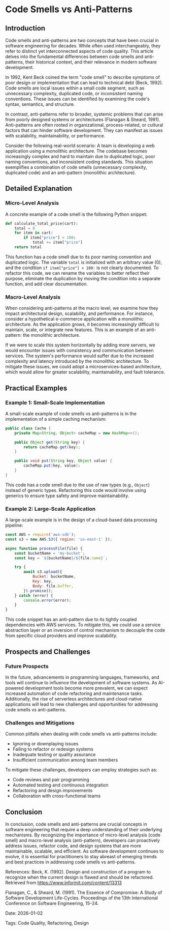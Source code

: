 # Code Smells vs Anti-Patterns
## Introduction
Code smells and anti-patterns are two concepts that have been crucial in software engineering for decades. While often used interchangeably, they refer to distinct yet interconnected aspects of code quality. This article delves into the fundamental differences between code smells and anti-patterns, their historical context, and their relevance in modern software development.

In 1992, Kent Beck coined the term "code smell" to describe symptoms of poor design or implementation that can lead to technical debt (Beck, 1992). Code smells are local issues within a small code segment, such as unnecessary complexity, duplicated code, or inconsistent naming conventions. These issues can be identified by examining the code's syntax, semantics, and structure.

In contrast, anti-patterns refer to broader, systemic problems that can arise from poorly designed systems or architectures (Flanagan & Sheard, 1991). Anti-patterns are often rooted in organizational, process-related, or cultural factors that can hinder software development. They can manifest as issues with scalability, maintainability, or performance.

Consider the following real-world scenario: A team is developing a web application using a monolithic architecture. The codebase becomes increasingly complex and hard to maintain due to duplicated logic, poor naming conventions, and inconsistent coding standards. This situation exemplifies a combination of code smells (unnecessary complexity, duplicated code) and an anti-pattern (monolithic architecture).

## Detailed Explanation
### Micro-Level Analysis

A concrete example of a code smell is the following Python snippet:
```python
def calculate_total_price(cart):
    total = 0
    for item in cart:
        if item["price"] > 100:
            total += item["price"]
    return total
```
This function has a code smell due to its poor naming convention and duplicated logic. The variable `total` is initialized with an arbitrary value (0), and the condition `if item["price"] > 100:` is not clearly documented. To refactor this code, we can rename the variables to better reflect their purpose, eliminate the duplication by moving the condition into a separate function, and add clear documentation.

### Macro-Level Analysis

When considering anti-patterns at the macro level, we examine how they impact architectural design, scalability, and performance. For instance, consider a hypothetical e-commerce application with a monolithic architecture. As the application grows, it becomes increasingly difficult to maintain, scale, or integrate new features. This is an example of an anti-pattern: the monolithic architecture.

If we were to scale this system horizontally by adding more servers, we would encounter issues with consistency and communication between services. The system's performance would suffer due to the increased complexity and latency introduced by the monolithic architecture. To mitigate these issues, we could adopt a microservices-based architecture, which would allow for greater scalability, maintainability, and fault tolerance.

## Practical Examples
### Example 1: Small-Scale Implementation

A small-scale example of code smells vs anti-patterns is in the implementation of a simple caching mechanism:
```java
public class Cache {
    private Map<String, Object> cacheMap = new HashMap<>();

    public Object get(String key) {
        return cacheMap.get(key);
    }

    public void put(String key, Object value) {
        cacheMap.put(key, value);
    }
}
```
This code has a code smell due to the use of raw types (e.g., `Object`) instead of generic types. Refactoring this code would involve using generics to ensure type safety and improve maintainability.

### Example 2: Large-Scale Application

A large-scale example is in the design of a cloud-based data processing pipeline:
```javascript
const AWS = require('aws-sdk');
const s3 = new AWS.S3({ region: 'us-east-1' });

async function processFile(file) {
    const bucketName = 'my-bucket';
    const key = `${bucketName}/${file.name}`;

    try {
        await s3.upload({
            Bucket: bucketName,
            Key: key,
            Body: file.buffer,
        }).promise();
    } catch (error) {
        console.error(error);
    }
}
```
This code snippet has an anti-pattern due to its tightly coupled dependencies with AWS services. To mitigate this, we could use a service abstraction layer or an inversion of control mechanism to decouple the code from specific cloud providers and improve scalability.

## Prospects and Challenges
### Future Prospects

In the future, advancements in programming languages, frameworks, and tools will continue to influence the development of software systems. As AI-powered development tools become more prevalent, we can expect increased automation of code refactoring and maintenance tasks. Additionally, the rise of serverless architectures and cloud-native applications will lead to new challenges and opportunities for addressing code smells vs anti-patterns.

### Challenges and Mitigations

Common pitfalls when dealing with code smells vs anti-patterns include:

* Ignoring or downplaying issues
* Failing to refactor or redesign systems
* Inadequate testing or quality assurance
* Insufficient communication among team members

To mitigate these challenges, developers can employ strategies such as:

* Code reviews and pair programming
* Automated testing and continuous integration
* Refactoring and design improvements
* Collaboration with cross-functional teams

## Conclusion
In conclusion, code smells and anti-patterns are crucial concepts in software engineering that require a deep understanding of their underlying mechanisms. By recognizing the importance of micro-level analysis (code smell) and macro-level analysis (anti-pattern), developers can proactively address issues, refactor code, and design systems that are more maintainable, scalable, and efficient. As software development continues to evolve, it is essential for practitioners to stay abreast of emerging trends and best practices in addressing code smells vs anti-patterns.

References:
Beck, K. (1992). Design and construction of a program to recognize when the current design is flawed and should be refactored. Retrieved from <https://www.informit.com/content/13313>

Flanagan, C., & Sheard, M. (1991). The Essence of Compromise: A Study of Software Development Life-Cycles. Proceedings of the 13th International Conference on Software Engineering, 15–24.

Date: 2026-01-02

Tags: Code Quality, Refactoring, Design
